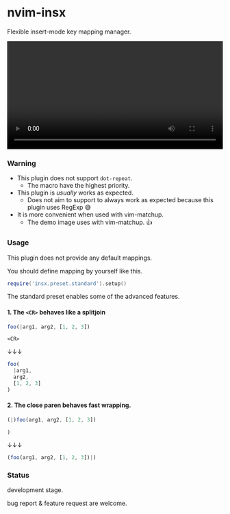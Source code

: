 # nvim-insx

Flexible insert-mode key mapping manager.

<video src="https://user-images.githubusercontent.com/629908/212733495-f8e5486c-215c-4c01-b53c-b720b9779c3f.mov" width="100%"></video>

### Warning

- This plugin does not support `dot-repeat`.
  - The macro have the highest priority.
- This plugin is *usually* works as expected.
  - Does not aim to support to always work as expected because this plugin uses RegExp 😅
- It is more convenient when used with vim-matchup.
  - The demo image uses with vim-matchup. 👍

### Usage

This plugin does not provide any default mappings.

You should define mapping by yourself like this.

```lua
require('insx.preset.standard').setup()
```

The standard preset enables some of the advanced features.

#### 1. The `<CR>` behaves like a splitjoin

```ts
foo(|arg1, arg2, [1, 2, 3])
```

```
<CR>
```

↓↓↓

```ts
foo(
  |arg1,
  arg2,
  [1, 2, 3]
)
```

#### 2. The close paren behaves fast wrapping.

```ts
(|)foo(arg1, arg2, [1, 2, 3])
```

```
)
````

↓↓↓

```ts
(foo(arg1, arg2, [1, 2, 3])|)
```



### Status

development stage.

bug report & feature request are welcome.

